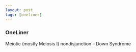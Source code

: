 ```yaml
---
layout: post
tags: [oneliner]
---
```



### OneLiner

Meiotic (mostly Meiosis I) nondisjunction – Down Syndrome

